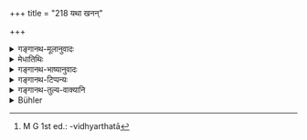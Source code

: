 +++
title = "218 यथा खनन्"

+++

<details><summary>गङ्गानथ-मूलानुवादः</summary>

Just as a man digging with the spade obtains water,—even so one who is eager to serve acquires the learning that is in the Teacher.—(218)
</details>

<details><summary>मेधातिथिः</summary>

सर्वस्य शुश्रूषाविधेः फलम् इदम् । गुर्वाराधनद्वारेण स्वाध्यायविध्यर्थवादः[^५३६] । **यथा** काश्चिन् मनुष्यः **खनित्रेण** कुद्दालादिना भूमिं **खनन्** **वारि** प्राप्नोति, नाक्लेशेन, एवम् अयं **विद्यां गुरुगतां शुश्रूषुः** गुरुसेवापरो **ऽधिगच्छति** ॥ २.२१८ ॥


[^५३६]:
     M G 1st ed.: -vidhyarthatā
</details>

<details><summary>गङ्गानथ-भाष्यानुवादः</summary>

This describes the reward in connection with the entire body of injunctions bearing upon service; and it is commendatory of learning the Veda by means of serving the Teacher.

Just as a certain man digging the earth by a spade, or some such implement, obtains water,—and he does not obtain it without trouble; similarly the pupil who is eager to serve—and attends upon him—acquires the learning that is in the Teacher.—(218)
</details>

<details><summary>गङ्गानथ-टिप्पन्यः</summary>

This verse is quoted in *Vīramitrodaya* (Saṃskāra, p. 525) as laying
down the method of acquiring learning;—and in *Smṛticandrikā* (Saṃskāra,
p. 139) as describing the results accruing from serving the Teacher.
</details>

<details><summary>गङ्गानथ-तुल्य-वाक्यानि</summary>

*Baudhāyana* (1.2.5).—‘All Vedas enter into him who learns and behaves
thus; just as fire supplied with fuel shines brightly, so shines he who
knowing this follows the life of the Religious Student.’

*Vyāsa Smṛti* (1.36, 37).—‘In this manner, living, from day to day, on
alms, the Religious Student should keep his vows; speaking agreeably,
avoiding.calumny,-, always accomplishing the needs of his teacher; from
beginning to end of his Vedio Study, he should constantly attend upon
him; studied in this manner, the Vedic Mantra carries the Brāhmaṇa
forward.’

*Āpastamba Dharmasūtra* (1.14.5).—‘Service of the Teacher is the only
means.’

*Nārada* (Vīramitrodaya-Saṃskāra, p. 525).—‘Knowledge is acquired by
service of the Teacher, or by much wealth, or by knowledge (in
exchange); there is no fourth means;—the white ants rear up a huge heap
by collecting small particles of dust: it is not strength that
accomplishes this but only effort; gradually and slowly is learning
acquired, gradually and slowly are riches attained, gradually and slowly
is the hill ascended, gradually and slowly is the rags-cover made up;
and gradually is the journey accomplished.’
</details>

<details><summary>Bühler</summary>

218	As the man who digs with a spade (into the ground) obtains water, even so an obedient (pupil) obtains the knowledge which lies (hidden) in his teacher.
</details>
